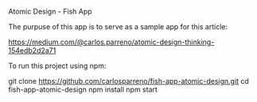 Atomic Design - Fish App

The purpuse of this app is to serve as a sample app for this article:

https://medium.com/@carlos.parreno/atomic-design-thinking-154edb2d2a71




To run this project using npm:

git clone https://github.com/carlosparreno/fish-app-atomic-design.git
cd fish-app-atomic-design
npm install
npm start

